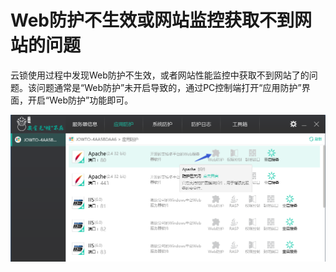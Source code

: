 # Web防护不生效或网站监控获取不到网站的问题

云锁使用过程中发现Web防护不生效，或者网站性能监控中获取不到网站了的问题。该问题通常是“Web防护”未开启导致的，通过PC控制端打开“应用防护”界面，开启“Web防护”功能即可。

![](/assets/q1501.png)